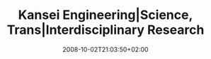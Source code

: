 ---
slug: kansei-engineering-science-rrans-interdisciplinary-research
title: "Kansei Engineering|Science, Trans|Interdisciplinary Research"
tags: ['kansei', 'interdisciplinarity']
layout: single
searchFilter: Event
publitype: presentation
subsection: lecture
institution:
    logo: Chiba
    short: 'Chiba U.'
    name: "Chiba University"
    web: "https://www.chiba-u.ac.jp/"
kansei: true
research: 
    -  kansei
date: 2008-10-02T21:03:50+02:00
reference: "Lévy, P. (2008). Kansei Engineering|Science – Trans|Interdisciplinary Research, presented at the KEER International Symposium 2008, Taipei, Taiwan. October 2nd, 2008."
---